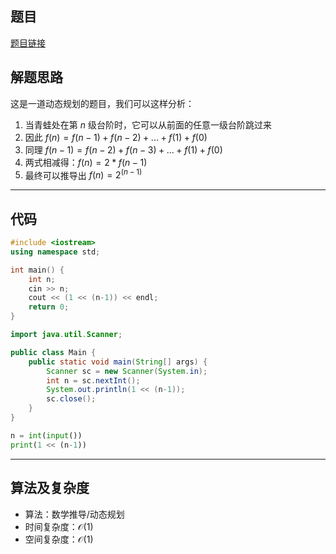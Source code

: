 ## 题目
[题目链接](https://www.nowcoder.com/practice/953b74ca5c4d44bb91f39ac4ddea0fee?tpId=308&tqId=2361300&sourceUrl=/exam/oj&channenl=wgithub&fromPut=wgithub)

## 解题思路

这是一道动态规划的题目，我们可以这样分析：
1. 当青蛙处在第 $n$ 级台阶时，它可以从前面的任意一级台阶跳过来
2. 因此 $f(n) = f(n-1) + f(n-2) + ... + f(1) + f(0)$
3. 同理 $f(n-1) = f(n-2) + f(n-3) + ... + f(1) + f(0)$
4. 两式相减得：$f(n) = 2 * f(n-1)$
5. 最终可以推导出 $f(n) = 2^(n-1)$

---

## 代码

```c++ []
#include <iostream>
using namespace std;

int main() {
    int n;
    cin >> n;
    cout << (1 << (n-1)) << endl;
    return 0;
}
```
```java []
import java.util.Scanner;

public class Main {
    public static void main(String[] args) {
        Scanner sc = new Scanner(System.in);
        int n = sc.nextInt();
        System.out.println(1 << (n-1));
        sc.close();
    }
}
```
```python []
n = int(input())
print(1 << (n-1))
```

---

## 算法及复杂度
- 算法：数学推导/动态规划
- 时间复杂度：$\mathcal{O}(1)$  
- 空间复杂度：$\mathcal{O}(1)$
````

